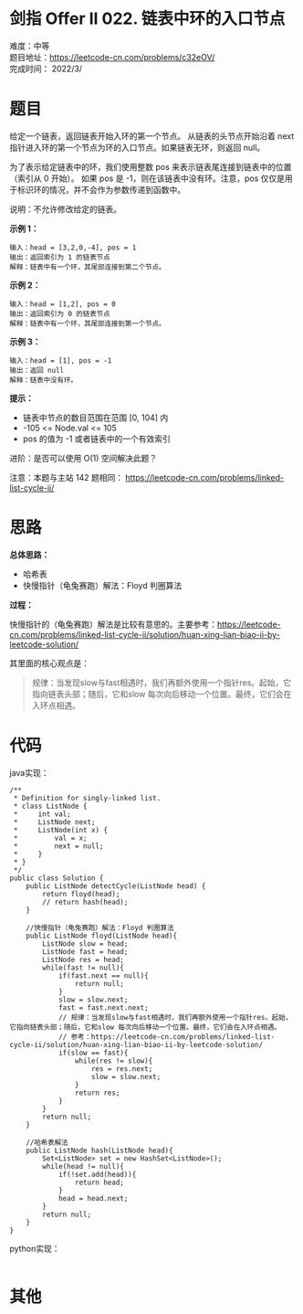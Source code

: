 # 剑指 Offer II 022. 链表中环的入口节点
难度：中等   
题目地址：https://leetcode-cn.com/problems/c32eOV/   
完成时间：  2022/3/   
# 题目
给定一个链表，返回链表开始入环的第一个节点。 从链表的头节点开始沿着 next 指针进入环的第一个节点为环的入口节点。如果链表无环，则返回 null。

为了表示给定链表中的环，我们使用整数 pos 来表示链表尾连接到链表中的位置（索引从 0 开始）。 如果 pos 是 -1，则在该链表中没有环。注意，pos 仅仅是用于标识环的情况，并不会作为参数传递到函数中。

说明：不允许修改给定的链表。

**示例 1：**
```
输入：head = [3,2,0,-4], pos = 1
输出：返回索引为 1 的链表节点
解释：链表中有一个环，其尾部连接到第二个节点。
```
**示例 2：**
```
输入：head = [1,2], pos = 0
输出：返回索引为 0 的链表节点
解释：链表中有一个环，其尾部连接到第一个节点。
```
**示例 3：**
```
输入：head = [1], pos = -1
输出：返回 null
解释：链表中没有环。
```
**提示：**

+ 链表中节点的数目范围在范围 [0, 104] 内
+ -105 <= Node.val <= 105
+ pos 的值为 -1 或者链表中的一个有效索引

进阶：是否可以使用 O(1) 空间解决此题？ 

注意：本题与主站 142 题相同： https://leetcode-cn.com/problems/linked-list-cycle-ii/

# 思路

**总体思路：**

+ 哈希表
+ 快慢指针（龟兔赛跑）解法：Floyd 判圈算法

**过程：**    

快慢指针的（龟兔赛跑）解法是比较有意思的。主要参考：https://leetcode-cn.com/problems/linked-list-cycle-ii/solution/huan-xing-lian-biao-ii-by-leetcode-solution/

其里面的核心观点是：  
>规律：当发现slow与fast相遇时，我们再额外使用一个指针res。起始，它指向链表头部；随后，它和slow 每次向后移动一个位置。最终，它们会在入环点相遇。

# 代码  
java实现：   
```
/**
 * Definition for singly-linked list.
 * class ListNode {
 *     int val;
 *     ListNode next;
 *     ListNode(int x) {
 *         val = x;
 *         next = null;
 *     }
 * }
 */
public class Solution {
    public ListNode detectCycle(ListNode head) {
        return floyd(head);
        // return hash(head);
    }

    //快慢指针（龟兔赛跑）解法：Floyd 判圈算法
    public ListNode floyd(ListNode head){
        ListNode slow = head;
        ListNode fast = head;
        ListNode res = head;
        while(fast != null){
            if(fast.next == null){
                return null;
            }
            slow = slow.next;
            fast = fast.next.next;
            // 规律：当发现slow与fast相遇时，我们再额外使用一个指针res。起始，它指向链表头部；随后，它和slow 每次向后移动一个位置。最终，它们会在入环点相遇。
            // 参考：https://leetcode-cn.com/problems/linked-list-cycle-ii/solution/huan-xing-lian-biao-ii-by-leetcode-solution/
            if(slow == fast){
                while(res != slow){
                    res = res.next;
                    slow = slow.next;
                }
                return res;
            }
        }
        return null;
    }

    //哈希表解法
    public ListNode hash(ListNode head){
        Set<ListNode> set = new HashSet<ListNode>();
        while(head != null){
            if(!set.add(head)){
                return head;
            }
            head = head.next;
        }
        return null;
    }
}
```
python实现：   
```

```
# 其他



